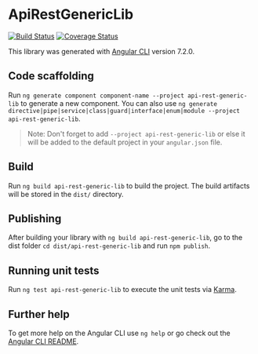 # ApiRestGenericLib
[![Build Status](https://travis-ci.org/Jerome-Celle/api-rest-generic.svg?branch=master)](https://travis-ci.org/Jerome-Celle/api-rest-generic)
[![Coverage Status](https://coveralls.io/repos/github/Jerome-Celle/api-rest-generic/badge.svg?branch=master)](https://coveralls.io/github/Jerome-Celle/api-rest-generic?branch=master)

This library was generated with [Angular CLI](https://github.com/angular/angular-cli) version 7.2.0.

## Code scaffolding

Run `ng generate component component-name --project api-rest-generic-lib` to generate a new component. You can also use `ng generate directive|pipe|service|class|guard|interface|enum|module --project api-rest-generic-lib`.
> Note: Don't forget to add `--project api-rest-generic-lib` or else it will be added to the default project in your `angular.json` file. 

## Build

Run `ng build api-rest-generic-lib` to build the project. The build artifacts will be stored in the `dist/` directory.

## Publishing

After building your library with `ng build api-rest-generic-lib`, go to the dist folder `cd dist/api-rest-generic-lib` and run `npm publish`.

## Running unit tests

Run `ng test api-rest-generic-lib` to execute the unit tests via [Karma](https://karma-runner.github.io).

## Further help

To get more help on the Angular CLI use `ng help` or go check out the [Angular CLI README](https://github.com/angular/angular-cli/blob/master/README.md).
